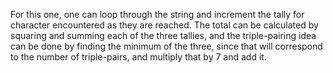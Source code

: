 For this one, one can loop through the string and increment the tally for character encountered as they are reached. The total can be calculated by squaring and summing each of the three tallies, and the triple-pairing idea can be done by finding the minimum of the three, since that will correspond to the number of triple-pairs, and multiply that by 7 and add it.
